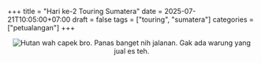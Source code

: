 +++
title = "Hari ke-2 Touring Sumatera"
date = 2025-07-21T10:05:00+07:00
draft = false
tags = ["touring", "sumatera"]
categories = ["petualangan"]
+++
<p style="text-align: center;">
<img src="/images/hutan.jpg" alt="Hutan" style="max-width: 100%; height: auto;" />
wah capek bro. Panas banget nih jalanan. Gak ada warung yang jual es teh. 